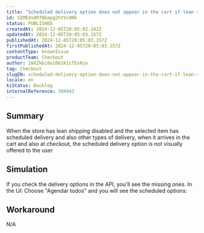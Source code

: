 ```yaml
---
title: "Scheduled delivery option does not appear in the cart if lean shipping is disabled and the item has both type of deliveries"
id: 5IMEds8RTBGapg2htVc0Nk
status: PUBLISHED
createdAt: 2024-12-05T20:05:02.242Z
updatedAt: 2024-12-05T20:05:03.157Z
publishedAt: 2024-12-05T20:05:03.157Z
firstPublishedAt: 2024-12-05T20:05:03.157Z
contentType: knownIssue
productTeam: Checkout
author: 2mXZkbi0oi061KicTExNjo
tag: Checkout
slugEN: scheduled-delivery-option-does-not-appear-in-the-cart-if-lean-shipping-is-disabled-and-the-item-has-both-type-of-deliveries
locale: en
kiStatus: Backlog
internalReference: 394943
---
```


## Summary


When the store has lean shipping disabled and the selected item has scheduled delivery and also other types of delivery, when it arrives in the cart and also at checkout, the scheduled delivery option is not visually offered to the user


##

## Simulation



If you check the delivery options in the API, you'll see the missing ones.
In the UI: Choose "Agendar todos" and you will see the scheduled options:





##

## Workaround


N/A

